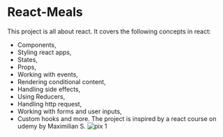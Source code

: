 # React-Meals
This project is all about react. It covers the following concepts in react:
* Components,
* Styling react apps,
* States,
* Props,
* Working with events,
* Rendering conditional content, 
* Handling side effects,
* Using Reducers,
* Handling http request,
* Working with forms and user inputs,
* Custom hooks and more. 
The project is inspired by a react course on udemy by Maximilian S.
![pix 1](https://user-images.githubusercontent.com/90454194/201495655-797ef919-bfac-4ba9-9cbb-731eb3be6d00.PNG)
